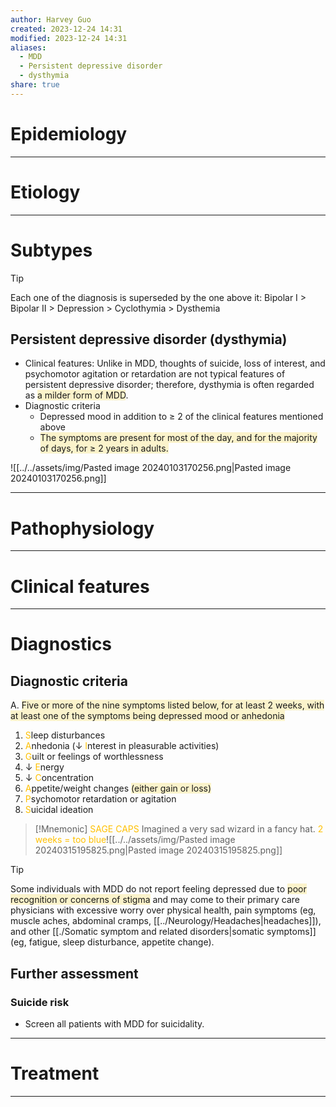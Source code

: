 ```yaml
---
author: Harvey Guo
created: 2023-12-24 14:31
modified: 2023-12-24 14:31
aliases:
  - MDD
  - Persistent depressive disorder
  - dysthymia
share: true
---
```

# Epidemiology


---
# Etiology


---
# Subtypes
>[!tip] 
>Each one of the diagnosis is superseded by the one above it: Bipolar I > Bipolar II > Depression > Cyclothymia > Dysthemia
## Persistent depressive disorder (dysthymia)
- Clinical features: Unlike in MDD, thoughts of suicide, loss of interest, and psychomotor agitation or retardation are not typical features of persistent depressive disorder; therefore, dysthymia is often regarded as <span style="background:rgba(240, 200, 0, 0.2)">a milder form of MDD</span>.
- Diagnostic criteria
	- Depressed mood in addition to ≥ 2 of the clinical features mentioned above
	- <span style="background:rgba(240, 200, 0, 0.2)">The symptoms are present for most of the day, and for the majority of days, for ≥ 2 years in adults.</span>

![[../../assets/img/Pasted image 20240103170256.png|Pasted image 20240103170256.png]]

---
# Pathophysiology


---
# Clinical features


---
# Diagnostics
## Diagnostic criteria
A. <span style="background:rgba(240, 200, 0, 0.2)">Five or more of the nine symptoms listed below, for at least 2 weeks, with at least one of the symptoms being depressed mood or anhedonia</span>
1. <font color="#ffc000">S</font>leep disturbances
2. <font color="#ffc000">A</font>nhedonia (↓ <font color="#ffc000">I</font>nterest in pleasurable activities)
3. <font color="#ffc000">G</font>uilt or feelings of worthlessness
4. ↓ <font color="#ffc000">E</font>nergy
5. ↓ <font color="#ffc000">C</font>oncentration
6. <font color="#ffc000">A</font>ppetite/weight changes <span style="background:rgba(240, 200, 0, 0.2)">(either gain or loss)</span>
7. <font color="#ffc000">P</font>sychomotor retardation or agitation
8. <font color="#ffc000">S</font>uicidal ideation

>[!Mnemonic] 
><font color="#ffc000">SAGE CAPS</font>
>Imagined a very sad wizard in a fancy hat.
><font color="#ffc000">2 weeks = too blue</font>![[../../assets/img/Pasted image 20240315195825.png|Pasted image 20240315195825.png]]

>[!tip] 
>Some individuals with MDD do not report feeling depressed due to <span style="background:rgba(240, 200, 0, 0.2)">poor recognition or concerns of stigma</span> and may come to their primary care physicians with excessive worry over physical health, pain symptoms (eg, muscle aches, abdominal cramps, [[../Neurology/Headaches|headaches]]), and other [[./Somatic symptom and related disorders|somatic symptoms]] (eg, fatigue, sleep disturbance, appetite change).
## Further assessment
### Suicide risk
- Screen all patients with MDD for suicidality.

---
# Treatment


---
